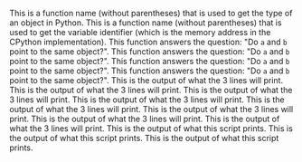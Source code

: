 This is a function name (without parentheses) that is used to get the type of an object in Python.
This is a function name (without parentheses) that is used to get the variable identifier (which is the memory address in the CPython implementation).
This function answers the question: "Do `a` and `b` point to the same object?".
This function answers the question: "Do `a` and `b` point to the same object?".
This function answers the question: "Do `a` and `b` point to the same object?".
This function answers the question: "Do `a` and `b` point to the same object?".
This is the output of what the 3 lines will print.
This is the output of what the 3 lines will print.
This is the output of what the 3 lines will print.
This is the output of what the 3 lines will print.
This is the output of what the 3 lines will print.
This is the output of what the 3 lines will print.
This is the output of what the 3 lines will print.
This is the output of what the 3 lines will print. 
This is the output of what this script prints.
This is the output of what this script prints.
This is the output of what this script prints.
